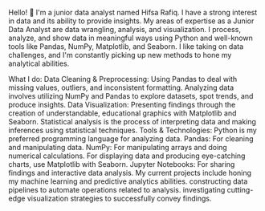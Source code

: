 Hello! 👋 I'm a junior data analyst named Hifsa Rafiq.
I have a strong interest in data and its ability to provide insights. My areas of expertise as a Junior Data Analyst are data wrangling, analysis, and visualization. I process, analyze, and show data in meaningful ways using Python and well-known tools like Pandas, NumPy, Matplotlib, and Seaborn. I like taking on data challenges, and I'm constantly picking up new methods to hone my analytical abilities.


What I do:
Data Cleaning & Preprocessing: Using Pandas to deal with missing values, outliers, and inconsistent formatting.
Analyzing data involves utilizing NumPy and Pandas to explore datasets, spot trends, and produce insights.
Data Visualization: Presenting findings through the creation of understandable, educational graphics with Matplotlib and Seaborn.
Statistical analysis is the process of interpreting data and making inferences using statistical techniques.
Tools & Technologies:
Python is my preferred programming language for analyzing data.
Pandas: For cleaning and manipulating data.
NumPy: For manipulating arrays and doing numerical calculations.
For displaying data and producing eye-catching charts, use Matplotlib with Seaborn.
Jupyter Notebooks: For sharing findings and interactive data analysis.
My current projects include honing my machine learning and predictive analytics abilities.
constructing data pipelines to automate operations related to analysis.
investigating cutting-edge visualization strategies to successfully convey findings.

